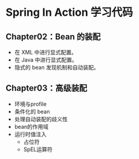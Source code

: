 # Spring In Action  学习代码

## Chapter02：Bean 的装配

- 在 XML 中进行显式配置。
- 在 Java 中进行显式配置。
- 隐式的 bean 发现机制和自动装配。

## Chapter03：高级装配

- 环境与profile
- 条件化的 bean
- 处理自动装配的歧义性
- bean的作用域
- 运行时值注入
    - 占位符
    - SpEL运算符
